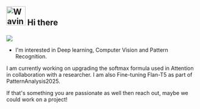 ## <img src="https://raw.githubusercontent.com/Tarikul-Islam-Anik/Animated-Fluent-Emojis/master/Emojis/Hand%20gestures/Waving%20Hand.png" alt="Waving Hand" width="50"/>  Hi there  <p align="center">
  <a href="https://skillicons.dev">
    <img src="https://skillicons.dev/icons?i=python,pytorch,c,java" />
  </a>
</p> 

* I'm interested in Deep learning, Computer Vision and Pattern Recognition.

I am currently working on upgrading the softmax formula used in Attention in collaboration with a researcher. 
I am also Fine-tuning Flan-T5 as part of PatternAnalysis2025.

If that's something you are passionate as well then reach out, maybe we could work on a project!

<!--
**Jevi-Waugh/Jevi-Waugh** is a ✨ _special_ ✨ repository because its `README.md` (this file) appears on your GitHub profile.

Here are some ideas to get you started:

- 🔭 I’m currently working on ...
- 🌱 I’m currently learning ...
- 👯 I’m looking to collaborate on ...
- 🤔 I’m looking for help with ...
- 💬 Ask me about ...
- 📫 How to reach me: ...
- 😄 Pronouns: ...
- ⚡ Fun fact: ...
-->
